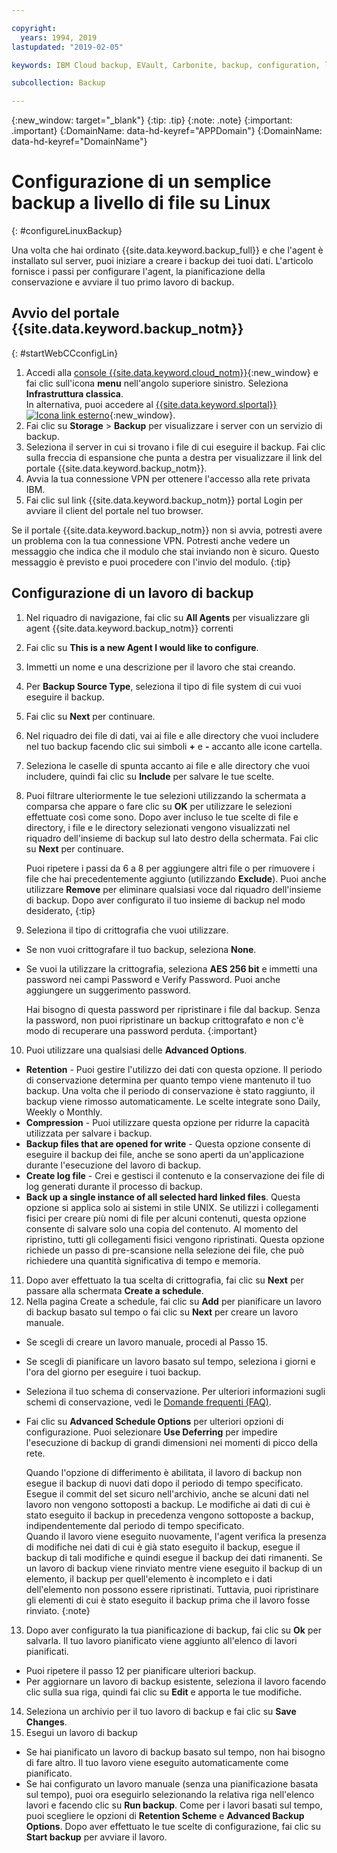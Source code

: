```yaml
---

copyright:
  years: 1994, 2019
lastupdated: "2019-02-05"

keywords: IBM Cloud backup, EVault, Carbonite, backup, configuration, linux

subcollection: Backup

---
```

{:new_window: target="_blank"}
{:tip: .tip}
{:note: .note}
{:important: .important}
{:DomainName: data-hd-keyref="APPDomain"}
{:DomainName: data-hd-keyref="DomainName"}

# Configurazione di un semplice backup a livello di file su Linux
{: #configureLinuxBackup}

Una volta che hai ordinato {{site.data.keyword.backup_full}} e che l'agent è installato sul server, puoi iniziare a creare i backup dei tuoi dati. L'articolo fornisce i passi per configurare l'agent, la pianificazione della conservazione e avviare il tuo primo lavoro di backup.

## Avvio del portale {{site.data.keyword.backup_notm}}
{: #startWebCCconfigLin}

1. Accedi alla [console {{site.data.keyword.cloud_notm}}](https://{DomainName}){:new_window} e fai clic sull'icona **menu** nell'angolo superiore sinistro. Seleziona **Infrastruttura classica**. <br>
   In alternativa, puoi accedere al [{{site.data.keyword.slportal}} ![Icona link esterno](../../icons/launch-glyph.svg "Icona link esterno")](https://control.softlayer.com/){:new_window}.
2. Fai clic su **Storage** > **Backup** per visualizzare i server con un servizio di backup.
2. Seleziona il server in cui si trovano i file di cui eseguire il backup. Fai clic sulla freccia di espansione che punta a destra per visualizzare il link del portale {{site.data.keyword.backup_notm}}.
3. Avvia la tua connessione VPN per ottenere l'accesso alla rete privata IBM.
4. Fai clic sul link {{site.data.keyword.backup_notm}} portal Login per avviare il client del portale nel tuo browser.<br/>

  Se il portale {{site.data.keyword.backup_notm}} non si avvia, potresti avere un problema con la tua connessione VPN. Potresti anche vedere un messaggio che indica che il modulo che stai inviando non è sicuro. Questo messaggio è previsto e puoi procedere con l'invio del modulo.
  {:tip}

## Configurazione di un lavoro di backup

1. Nel riquadro di navigazione, fai clic su **All Agents** per visualizzare gli agent {{site.data.keyword.backup_notm}} correnti
2. Fai clic su **This is a new Agent I would like to configure**.
3. Immetti un nome e una descrizione per il lavoro che stai creando.
4. Per **Backup Source Type**, seleziona il tipo di file system di cui vuoi eseguire il backup.
5. Fai clic su **Next** per continuare.
6. Nel riquadro dei file di dati, vai ai file e alle directory che vuoi includere nel tuo backup facendo clic sui simboli **+** e **-** accanto alle icone cartella.
7. Seleziona le caselle di spunta accanto ai file e alle directory che vuoi includere, quindi fai clic su **Include** per salvare le tue scelte.
8. Puoi filtrare ulteriormente le tue selezioni utilizzando la schermata a comparsa che appare o fare clic su **OK** per utilizzare le selezioni effettuate così come sono. Dopo aver incluso le tue scelte di file e directory, i file e le directory selezionati vengono visualizzati nel riquadro dell'insieme di backup sul lato destro della schermata. Fai clic su **Next** per continuare.

   Puoi ripetere i passi da 6 a 8 per aggiungere altri file o per rimuovere i file che hai precedentemente aggiunto (utilizzando **Exclude**). Puoi anche utilizzare **Remove** per eliminare qualsiasi voce dal riquadro dell'insieme di backup. Dopo aver configurato il tuo insieme di backup nel modo desiderato,
   {:tip}
9. Seleziona il tipo di crittografia che vuoi utilizzare.
  - Se non vuoi crittografare il tuo backup, seleziona **None**.
  - Se vuoi la utilizzare la crittografia, seleziona **AES 256 bit** e immetti una password nei campi Password e Verify Password. Puoi anche aggiungere un suggerimento password.

    Hai bisogno di questa password per ripristinare i file dal backup. Senza la password, non puoi ripristinare un backup crittografato e non c'è modo di recuperare una password perduta.
    {:important}
10. Puoi utilizzare una qualsiasi delle **Advanced Options**.
  - **Retention** - Puoi gestire l'utilizzo dei dati con questa opzione. Il periodo di conservazione determina per quanto tempo viene mantenuto il tuo backup. Una volta che il periodo di conservazione è stato raggiunto, il backup viene rimosso automaticamente. Le scelte integrate sono Daily, Weekly o Monthly.
  - **Compression** - Puoi utilizzare questa opzione per ridurre la capacità utilizzata per salvare i backup.
  - **Backup files that are opened for write** - Questa opzione consente di eseguire il backup dei file, anche se sono aperti da un'applicazione durante l'esecuzione del lavoro di backup.
  - **Create log file** - Crei e gestisci il contenuto e la conservazione dei file di log generati durante il processo di backup.
  - **Back up a single instance of all selected hard linked files**. Questa opzione si applica solo ai sistemi in stile UNIX. Se utilizzi i collegamenti fisici per creare più nomi di file per alcuni contenuti, questa opzione consente di salvare solo una copia del contenuto. Al momento del ripristino, tutti gli collegamenti fisici vengono ripristinati. Questa opzione richiede un passo di pre-scansione nella selezione dei file, che può richiedere una quantità significativa di tempo e memoria.
11. Dopo aver effettuato la tua scelta di crittografia, fai clic su **Next** per passare alla schermata **Create a schedule**.
12. Nella pagina Create a schedule, fai clic su **Add** per pianificare un lavoro di backup basato sul tempo o fai clic su **Next** per creare un lavoro manuale.
  - Se scegli di creare un lavoro manuale, procedi al Passo 15.
  - Se scegli di pianificare un lavoro basato sul tempo, seleziona i giorni e l'ora del giorno per eseguire i tuoi backup.
  - Seleziona il tuo schema di conservazione. Per ulteriori informazioni sugli schemi di conservazione, vedi le [Domande frequenti (FAQ)](/docs/infrastructure/Backup?topic=Backup-faqs).
  - Fai clic su **Advanced Schedule Options** per ulteriori opzioni di configurazione. Puoi selezionare **Use Deferring** per impedire l'esecuzione di backup di grandi dimensioni nei momenti di picco della rete.

    Quando l'opzione di differimento è abilitata, il lavoro di backup non esegue il backup di nuovi dati dopo il periodo di tempo specificato. Esegue il commit del set sicuro nell'archivio, anche se alcuni dati nel lavoro non vengono sottoposti a backup. Le modifiche ai dati di cui è stato eseguito il backup in precedenza vengono sottoposte a backup, indipendentemente dal periodo di tempo specificato. <br/> Quando il lavoro viene eseguito nuovamente, l'agent verifica la presenza di modifiche nei dati di cui è già stato eseguito il backup, esegue il backup di tali modifiche e quindi esegue il backup dei dati rimanenti. Se un lavoro di backup viene rinviato mentre viene eseguito il backup di un elemento, il backup per quell'elemento è incompleto e i dati dell'elemento non possono essere ripristinati. Tuttavia, puoi ripristinare gli elementi di cui è stato eseguito il backup prima che il lavoro fosse rinviato.
    {:note}
13. Dopo aver configurato la tua pianificazione di backup, fai clic su **Ok** per salvarla. Il tuo lavoro pianificato viene aggiunto all'elenco di lavori pianificati.
  - Puoi ripetere il passo 12 per pianificare ulteriori backup.
  - Per aggiornare un lavoro di backup esistente, seleziona il lavoro facendo clic sulla sua riga, quindi fai clic su **Edit** e apporta le tue modifiche.
14. Seleziona un archivio per il tuo lavoro di backup e fai clic su **Save Changes**.
15. Esegui un lavoro di backup
  - Se hai pianificato un lavoro di backup basato sul tempo, non hai bisogno di fare altro. Il tuo lavoro viene eseguito automaticamente come pianificato.
  - Se hai configurato un lavoro manuale (senza una pianificazione basata sul tempo), puoi ora eseguirlo selezionando la relativa riga nell'elenco lavori e facendo clic su **Run backup**. Come per i lavori basati sul tempo, puoi scegliere le opzioni di **Retention Scheme** e **Advanced Backup Options**. Dopo aver effettuato le tue scelte di configurazione, fai clic su **Start backup** per avviare il lavoro.
